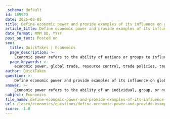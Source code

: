 ```yaml
---
_schema: default
id: 169923
date: 2025-02-05
title: Define economic power and provide examples of its influence on global trade.
article_title: Define economic power and provide examples of its influence on global trade.
date_format: MMM DD, YYYY
post_on_text: Posted on
seo:
  title: QuickTakes | Economics
  page_description: >-
    Economic power refers to the ability of nations or groups to influence economic outcomes and global trade dynamics through resource control, trade policies, technological advancements, investment flows, and geopolitical strategies.
  page_keywords: >-
    economic power, global trade, resource control, trade policies, tariffs, technological advancements, foreign direct investment, geopolitical relationships, international relations, trade agreements
author: QuickTakes
question: >-
    Define economic power and provide examples of its influence on global trade.
answer: >-
    Economic power refers to the ability of an individual, group, or nation to influence economic outcomes and decisions. This influence can stem from various factors, including control over resources, capital, market access, and technological advancements. Economic power plays a crucial role in shaping global trade dynamics and can significantly impact international relations and economic strategies.\n\n### Examples of Economic Power's Influence on Global Trade:\n\n1. **Resource Control**: Countries rich in natural resources, such as oil or rare minerals, often wield significant economic power. For instance, nations in the Middle East, like Saudi Arabia, have substantial influence over global oil prices and supply due to their vast oil reserves. This control allows them to negotiate favorable trade agreements and exert influence in international forums.\n\n2. **Trade Policies and Tariffs**: Major economies, such as the United States and the European Union, can set the tone for global trade through their tariff policies and trade agreements. For example, when the U.S. imposes tariffs on imports, it can lead to retaliatory measures from other countries, affecting global supply chains and trade relationships. This dynamic can shift economic power as countries adjust their trade strategies in response to such policies.\n\n3. **Technological Advancements**: Countries that lead in technological innovation, such as the United States and China, can gain a competitive edge in global markets. For instance, advancements in technology can enhance productivity and reduce costs, allowing these nations to dominate sectors like electronics and telecommunications. This technological prowess can translate into economic power, influencing global trade patterns.\n\n4. **Investment Flows**: Economic power is also reflected in the ability to attract foreign direct investment (FDI). Countries with stable political environments, robust legal systems, and favorable business climates tend to attract more FDI, which can enhance their economic influence. For example, Singapore's strategic location and business-friendly policies have made it a hub for multinational corporations, thereby increasing its economic power in the Asia-Pacific region.\n\n5. **Geopolitical Relationships**: Economic power is often intertwined with geopolitical strategies. Countries may leverage their economic influence to forge alliances or exert pressure on others. For instance, China's Belt and Road Initiative aims to enhance its economic influence by investing in infrastructure projects across Asia, Africa, and Europe, thereby creating a network of economic dependencies that can shift global trade dynamics.\n\nIn summary, economic power significantly influences global trade through resource control, trade policies, technological advancements, investment flows, and geopolitical relationships. Understanding these dynamics is essential for analyzing current and future economic interactions on a global scale.
subject: Economics
file_name: define-economic-power-and-provide-examples-of-its-influence-on-global-trade.md
url: /learn/economics/questions/define-economic-power-and-provide-examples-of-its-influence-on-global-trade
score: -1.0
---
```


&nbsp;